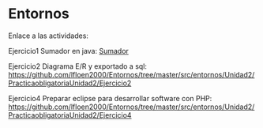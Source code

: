 # Entornos
Enlace a las actividades:

Ejercicio1 Sumador en java: [Sumador](https://github.com/lfloen2000/Entornos/tree/master/src/entornos/Unidad2/PracticaobligatoriaUnidad2/Ejercicio1)

Ejercicio2 Diagrama E/R y exportado a sql: https://github.com/lfloen2000/Entornos/tree/master/src/entornos/Unidad2/PracticaobligatoriaUnidad2/Ejercicio2

Ejercicio4 Preparar eclipse para desarrollar software con PHP: https://github.com/lfloen2000/Entornos/tree/master/src/entornos/Unidad2/PracticaobligatoriaUnidad2/Ejercicio4
